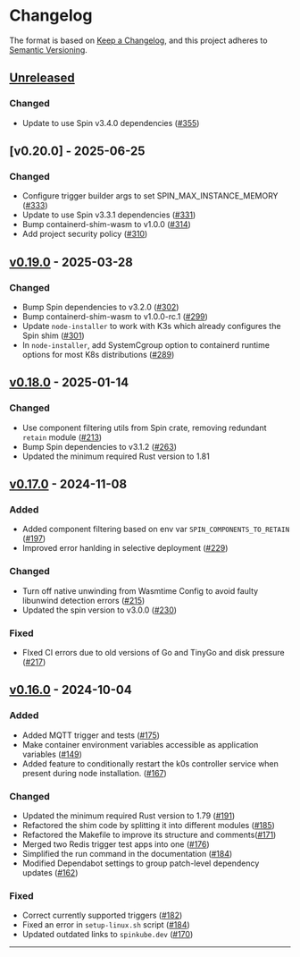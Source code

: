 # Changelog

The format is based on [Keep a Changelog](https://keepachangelog.com/en/1.1.0/), and this project adheres to [Semantic Versioning](https://semver.org/spec/v2.0.0.html).

## [Unreleased]

### Changed
- Update to use Spin v3.4.0 dependencies ([#355](https://github.com/spinframework/containerd-shim-spin/pull/355))

## [v0.20.0] - 2025-06-25

### Changed

- Configure trigger builder args to set SPIN_MAX_INSTANCE_MEMORY ([#333](https://github.com/spinframework/containerd-shim-spin/pull/333))
- Update to use Spin v3.3.1 dependencies ([#331](https://github.com/spinframework/containerd-shim-spin/pull/331))
- Bump containerd-shim-wasm to v1.0.0 ([#314](https://github.com/spinframework/containerd-shim-spin/pull/314))
- Add project security policy ([#310](https://github.com/spinframework/containerd-shim-spin/pull/310))


## [v0.19.0] - 2025-03-28

### Changed

- Bump Spin dependencies to v3.2.0 ([#302](https://github.com/spinkube/containerd-shim-spin/pull/302))
- Bump containerd-shim-wasm to v1.0.0-rc.1 ([#299](https://github.com/spinkube/containerd-shim-spin/pull/299))
- Update `node-installer` to work with K3s which already configures the Spin shim ([#301](https://github.com/spinframework/containerd-shim-spin/pull/301))
- In `node-installer`, add SystemCgroup option to containerd runtime options for most K8s distributions ([#289](https://github.com/spinframework/containerd-shim-spin/pull/289))

## [v0.18.0] - 2025-01-14

### Changed

- Use component filtering utils from Spin crate, removing redundant `retain` module ([#213](https://github.com/spinkube/containerd-shim-spin/pull/213))
- Bump Spin dependencies to v3.1.2 ([#263](https://github.com/spinkube/containerd-shim-spin/pull/263))
- Updated the minimum required Rust version to 1.81

## [v0.17.0] - 2024-11-08

### Added

- Added component filtering based on env var `SPIN_COMPONENTS_TO_RETAIN` ([#197](https://github.com/spinkube/containerd-shim-spin/pull/197))
- Improved error hanlding in selective deployment ([#229](https://github.com/spinkube/containerd-shim-spin/pull/229))

### Changed

- Turn off native unwinding from Wasmtime Config to avoid faulty libunwind detection errors ([#215](https://github.com/spinkube/containerd-shim-spin/pull/215))
- Updated the spin version to v3.0.0 ([#230](https://github.com/spinkube/containerd-shim-spin/pull/230))

### Fixed

- FIxed CI errors due to old versions of Go and TinyGo and disk pressure ([#217](https://github.com/spinkube/containerd-shim-spin/pull/217))


## [v0.16.0] - 2024-10-04

### Added

- Added MQTT trigger and tests ([#175](https://github.com/spinkube/containerd-shim-spin/pull/175))
- Make container environment variables accessible as application variables ([#149](https://github.com/spinkube/containerd-shim-spin/pull/149))
- Added feature to conditionally restart the k0s controller service when present during node installation. ([#167](https://github.com/spinkube/containerd-shim-spin/pull/167))

### Changed

- Updated the minimum required Rust version to 1.79 ([#191](https://github.com/spinkube/containerd-shim-spin/pull/191))
- Refactored the shim code by splitting it into different modules ([#185](https://github.com/spinkube/containerd-shim-spin/pull/185))
- Refactored the Makefile to improve its structure and comments([#171](https://github.com/spinkube/containerd-shim-spin/pull/171))
- Merged two Redis trigger test apps into one ([#176](https://github.com/spinkube/containerd-shim-spin/pull/176))
- Simplified the run command in the documentation ([#184](https://github.com/spinkube/containerd-shim-spin/pull/184))
-  Modified Dependabot settings to group patch-level dependency updates ([#162](https://github.com/spinkube/containerd-shim-spin/pull/162))

### Fixed

- Correct currently supported triggers ([#182](https://github.com/spinkube/containerd-shim-spin/pull/182))
- Fixed an error in `setup-linux.sh` script ([#184](https://github.com/spinkube/containerd-shim-spin/pull/184))
- Updated outdated links to `spinkube.dev` ([#170](https://github.com/spinkube/containerd-shim-spin/pull/170))

---

[Unreleased]: <https://github.com/spinkube/containerd-shim-spin/compare/v0.19.0..HEAD>
[v0.19.0]: <https://github.com/spinkube/containerd-shim-spin/compare/v0.18.0...v0.19.0>
[v0.18.0]: <https://github.com/spinkube/containerd-shim-spin/compare/v0.17.0...v0.18.0>
[v0.17.0]: https://github.com/spinkube/containerd-shim-spin/compare/v0.16.0...v0.17.0
[v0.16.0]: https://github.com/spinkube/containerd-shim-spin/compare/v0.15.1...v0.16.0
